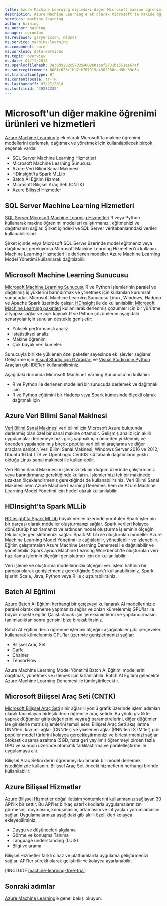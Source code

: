 ```yaml
---
title: Azure Machine Learning dışındaki diğer Microsoft makine öğrenimi ürünleri | Microsoft Docs
description: Azure Machine Learning'e ek olarak Microsoft'ta makine öğrenimi modellerini derlemek, dağıtmak ve yönetmek için kullanılabilecek birçok seçenek vardır.
services: machine-learning
author: haining
ms.author: haining
manager: cgronlun
ms.reviewer: garyericson, mldocs
ms.service: machine-learning
ms.component: core
ms.workload: data-services
ms.topic: overview
ms.date: 04/11/2018
ms.openlocfilehash: 3e36d9202c578294609b01eaf2731b1551ae67af
ms.sourcegitcommit: 068fc623c1bb7fb767919c4882280cad8bc33e3a
ms.translationtype: HT
ms.contentlocale: tr-TR
ms.lasthandoff: 07/27/2018
ms.locfileid: "39282339"
---
```

# <a name="other-machine-learning-products-and-services-from-microsoft"></a>Microsoft'un diğer makine öğrenimi ürünleri ve hizmetleri

[Azure Machine Learning'e](overview-what-is-azure-ml.md) ek olarak Microsoft’ta makine öğrenimi modellerini derlemek, dağıtmak ve yönetmek için kullanılabilecek birçok seçenek vardır. 
* SQL Server Machine Learning Hizmetleri
* Microsoft Machine Learning Sunucusu
* Azure Veri Bilimi Sanal Makinesi
* HDInsight'ta Spark MLLib
* Batch AI Eğitim Hizmeti
* Microsoft Bilişsel Araç Seti (CNTK)
* Azure Bilişsel Hizmetler


## <a name="sql-server-machine-learning-services"></a>SQL Server Machine Learning Hizmetleri
[SQL Server Microsoft Machine Learning Hizmetleri](https://docs.microsoft.com/sql/advanced-analytics/r/r-services) R veya Python kullanarak makine öğrenimi modelleri çalıştırmanızı, eğitmenizi ve dağıtmanızı sağlar. Şirket içindeki ve SQL Server veritabanlarındaki verileri kullanabilirsiniz. 

Şirket içinde veya Microsoft SQL Server üzerinde model eğitmeniz veya dağıtmanız gerekiyorsa Microsoft Machine Learning Hizmetleri'ni kullanın. Machine Learning Hizmetleri ile derlenen modeller Azure Machine Learning Model Yönetimi kullanılarak dağıtılabilir. 

## <a name="microsoft-machine-learning-server"></a>Microsoft Machine Learning Sunucusu 
[Microsoft Machine Learning Sunucusu](https://docs.microsoft.com/en-us/machine-learning-server/what-is-machine-learning-server) R ve Python işlemlerinin paralel ve dağıtılmış iş yüklerini barındırmak ve yönetmek için kullanılan kurumsal sunucudur. Microsoft Machine Learning Sunucusu Linux, Windows, Hadoop ve Apache Spark üzerinde çalışır. [HDInsight](https://azure.microsoft.com/services/hdinsight/r-server/) ile de kullanılabilir. [Microsoft Machine Learning paketleri](https://docs.microsoft.com/r-server/r/concept-what-is-the-microsoftml-package) kullanılarak derlenmiş çözümler için bir yürütme altyapısı sağlar ve açık kaynak R ve Python çözümlerini aşağıdaki senaryolar için sunulan destekle genişletir:

- Yüksek performanslı analiz
- istatistiksel analiz
- Makine öğrenimi
- Çok büyük veri kümeleri

Sunucuyla birlikte yüklenen özel paketler sayesinde ek işlevler sağlanır. Geliştirme için [Visual Studio için R Araçları](https://www.visualstudio.com/vs/rtvs/) ve [Visual Studio için Python Araçları](https://www.visualstudio.com/vs/python/) gibi IDE'leri kullanabilirsiniz.

Aşağıdaki durumda Microsoft Machine Learning Sunucusu'nu kullanın:

- R ve Python ile derlenen modelleri bir sunucuda derlemek ve dağıtmak için
- R ve Python eğitimini bir Hadoop veya Spark kümesinde ölçekli olarak dağıtmak için

## <a name="azure-data-science-virtual-machine"></a>Azure Veri Bilimi Sanal Makinesi
[Veri Bilimi Sanal Makinesi](https://docs.microsoft.com/azure/machine-learning/data-science-virtual-machine/overview) veri bilimi için Microsoft Azure bulutunda derlenmiş olan özel bir sanal makine ortamıdır. Gelişmiş analiz için akıllı uygulamalar derlemeye hızlı giriş yapmak için önceden yüklenmiş ve önceden yapılandırılmış birçok popüler veri bilimi araçlarına ve diğer araçlara sahiptir. Veri Bilimi Sanal Makinesi, Windows Server 2016 ve 2012, Ubuntu 16.04 LTS ve OpenLogic CentOS 7.4 tabanlı dağıtımların yüklü olduğu Linux sanal makinesi ile kullanılabilir. 

Veri Bilimi Sanal Makinesini işlerinizi tek bir düğüm üzerinde çalıştırmanız veya barındırmanız gerektiğinde kullanın. İşlemlerinizi tek bir makinede uzaktan ölçeklendirmeniz gerektiğinde de kullanabilirsiniz. Veri Bilimi Sanal Makinesi hem Azure Machine Learning Denemesi hem de Azure Machine Learning Model Yönetimi için hedef olarak kullanılabilir. 

## <a name="spark-mllib-in-hdinsight"></a>HDInsight'ta Spark MLLib
[HDInsight'ta Spark MLLib](https://docs.microsoft.com/azure/hdinsight/hdinsight-apache-spark-ipython-notebook-machine-learning) büyük veriler üzerinde yürütülen Spark işlerinin bir parçası olarak modeller oluşturmanızı sağlar. Spark verileri kolayca dönüştürüp hazırlamanızı ve ardından model oluşturma işleminin ölçeğini tek bir işte genişletmenizi sağlar. Spark MLLib ile oluşturulan modeller Azure Machine Learning Model Yönetimi ile dağıtılabilir, yönetilebilir ve izlenebilir. Eğitim çalıştırmaları Azure Machine Learning Denemesi ile dağıtılabilir ve yönetilebilir. Spark ayrıca Machine Learning Workbench'te oluşturulan veri hazırlama işlerinin ölçeğini genişletmek için de kullanılabilir. 

Veri işleme ve oluşturma modellerinizin ölçeğini veri işlem hattının bir parçası olarak genişletmeniz gerektiğinde Spark'ı kullanabilirsiniz. Spark işlerini Scala, Java, Python veya R ile oluşturabilirsiniz. 

## <a name="batch-ai-training"></a>Batch AI Eğitimi 
[Azure Batch AI Eğitimi](https://aka.ms/batchaitraining) herhangi bir çerçeveyi kullanarak AI modellerinizle paralel olarak deneme yapmanızı sağlar ve onları kümelenmiş GPU'lar ile büyük ölçekte eğitir. Çalıştırılacak işin gereksinimlerini ve yapılandırmasını tanımladıktan sonra gerisini bize bırakabilirsiniz. 

Batch AI Eğitimi derin öğrenme işlerinin ölçeğini aşağıdakiler gibi çerçeveleri kullanarak kümelenmiş GPU'lar üzerinde genişletmenizi sağlar:

- Bilişsel Araç Seti
- Caffe
- Chainer
- TensorFlow

Azure Machine Learning Model Yönetimi Batch AI Eğitimi modellerini dağıtmak, yönetmek ve izlemek için kullanılabilir.  Batch AI Eğitimi gelecekte Azure Machine Learning Denemesi ile tümleştirilecektir. 

## <a name="microsoft-cognitive-toolkit-cntk"></a>Microsoft Bilişsel Araç Seti (CNTK)
[Microsoft Bilişsel Araç Seti](https://www.microsoft.com/en-us/cognitive-toolkit/) sinir ağlarını yönlü grafik üzerinde işlem adımları olarak tanımlayan birleşik derin öğrenme araç setidir. Bu yönlü grafikte yaprak düğümler giriş değerlerini veya ağ parametrelerini, diğer düğümler ise girişlerle matris işlemlerini temsil eder. Bilişsel Araç Seti akış iletme DNN'leri, kıvrımlı ağlar (CNN'ler) ve yinelenen ağlar (RNN'ler/LSTM'ler) gibi popüler model türlerini kolayca gerçekleştirmenizi ve birleştirmenizi sağlar. Stokastik aşama azaltma (SGD, hata geri yayılımı) öğrenmeyi birden fazla GPU ve sunucu üzerinde otomatik farklılaştırma ve paralelleştirme ile uygulamaya alır.

Bilişsel Araç Setini derin öğrenmeyi kullanarak bir model derlemek istediğinizde kullanın.  Bilişsel Araç Seti önceki hizmetlerin herhangi birinde kullanılabilir.

## <a name="azure-cognitive-services"></a>Azure Bilişsel Hizmetler
[Azure Bilişsel Hizmetler](https://docs.microsoft.com/azure/#pivot=products&panel=ai) doğal iletişim yöntemlerini kullanmanızı sağlayan 30 API'lik bir settir. Bu API'ler birkaç satırlık kodlarla uygulamalarınızın görmesini, duymasını, konuşmasını, anlamasını ve ihtiyaçları yorumlamasını sağlar. Uygulamalarınıza aşağıdaki gibi akıllı özellikleri kolayca ekleyebilirsiniz: 

- Duygu ve düşünceleri algılama
- Görme ve konuşma Tanıma
- Language understanding (LUIS)
- Bilgi ve arama

Bilişsel Hizmetler farklı cihaz ve platformlarda uygulama geliştirmenizi sağlar. API'ler sürekli olarak geliştirilir ve kolayca ayarlanabilir. 

[!INCLUDE [machine-learning-free-trial](../../../includes/machine-learning-free-trial.md)]

## <a name="next-steps"></a>Sonraki adımlar

[Azure Machine Learning](overview-what-is-azure-ml.md)’e genel bakışı okuyun.
